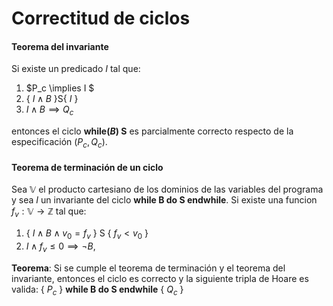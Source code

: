 # Correctitud de ciclos

#### Teorema del invariante
Si existe un predicado $I$ tal que:
1. $P_c \implies I $ 
2. { $I \land B$ }S{ $I$ }
3. $I \land B \implies Q_c$
 
entonces el ciclo **while($B$) S** es parcialmente correcto respecto de la especificación ($P_c, Q_c$).

#### Teorema de terminación de un ciclo
Sea $\mathbb{V}$ el producto cartesiano de los dominios de las variables del programa y sea $I$ un invariante del ciclo **while B do S endwhile**. Si existe una funcion $f_v: \mathbb{V} \rightarrow \mathbb{Z}$ tal que: 
1.  { $I \land B \land v_0 = f_v$ } S { $f_v < v_0$ }
2.  $I \land f_v \leq 0 \implies \neg B$,

**Teorema**: Si  se cumple el teorema de terminación y el teorema del invariante, entonces el ciclo es correcto y la siguiente tripla de Hoare es valida: { $P_c$ } **while B do S endwhile** { $Q_c$ }
